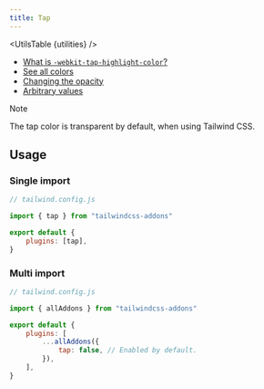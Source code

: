 ```yaml
---
title: Tap
---
```


<script>
	import UtilsTable from '$lib/UtilsTable.svelte'
	const utilities = {
		'.tap-<color>': {
			'-webkit-tap-highlight-color': '<value>',
		}
	}
</script>

<UtilsTable {utilities} />

-   [What is `-webkit-tap-highlight-color`?](https://developer.mozilla.org/en-US/docs/Web/CSS/-webkit-tap-highlight-color)
-   [See all colors](https://tailwindcss.com/docs/customizing-colors)
-   [Changing the opacity](https://tailwindcss.com/docs/background-color#changing-the-opacity)
-   [Arbitrary values](https://tailwindcss.com/docs/background-color#arbitrary-values)

> [!NOTE]
> The tap color is transparent by default, when using Tailwind CSS.

## Usage

### Single import

```js
// tailwind.config.js

import { tap } from "tailwindcss-addons"

export default {
    plugins: [tap],
}
```

### Multi import

```js
// tailwind.config.js

import { allAddons } from "tailwindcss-addons"

export default {
    plugins: [
        ...allAddons({
            tap: false, // Enabled by default.
        }),
    ],
}
```
